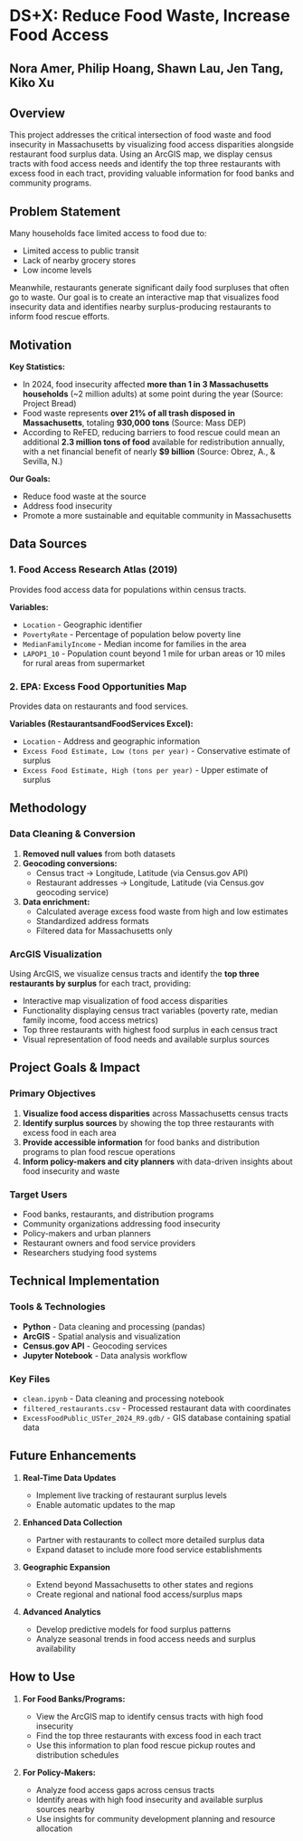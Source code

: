 # DS+X: Reduce Food Waste, Increase Food Access

## Nora Amer, Philip Hoang, Shawn Lau, Jen Tang, Kiko Xu

## Overview

This project addresses the critical intersection of food waste and food insecurity in Massachusetts by visualizing food access disparities alongside restaurant food surplus data. Using an ArcGIS map, we display census tracts with food access needs and identify the top three restaurants with excess food in each tract, providing valuable information for food banks and community programs.

## Problem Statement

Many households face limited access to food due to:

- Limited access to public transit
- Lack of nearby grocery stores
- Low income levels

Meanwhile, restaurants generate significant daily food surpluses that often go to waste. Our goal is to create an interactive map that visualizes food insecurity data and identifies nearby surplus-producing restaurants to inform food rescue efforts.

## Motivation

**Key Statistics:**

- In 2024, food insecurity affected **more than 1 in 3 Massachusetts households** (~2 million adults) at some point during the year (Source: Project Bread)
- Food waste represents **over 21% of all trash disposed in Massachusetts**, totaling **930,000 tons** (Source: Mass DEP)
- According to ReFED, reducing barriers to food rescue could mean an additional **2.3 million tons of food** available for redistribution annually, with a net financial benefit of nearly **$9 billion** (Source: Obrez, A., & Sevilla, N.)

**Our Goals:**

- Reduce food waste at the source
- Address food insecurity
- Promote a more sustainable and equitable community in Massachusetts

## Data Sources

### 1. Food Access Research Atlas (2019)

Provides food access data for populations within census tracts.

**Variables:**

- `Location` - Geographic identifier
- `PovertyRate` - Percentage of population below poverty line
- `MedianFamilyIncome` - Median income for families in the area
- `LAPOP1_10` - Population count beyond 1 mile for urban areas or 10 miles for rural areas from supermarket

### 2. EPA: Excess Food Opportunities Map

Provides data on restaurants and food services.

**Variables (RestaurantsandFoodServices Excel):**

- `Location` - Address and geographic information
- `Excess Food Estimate, Low (tons per year)` - Conservative estimate of surplus
- `Excess Food Estimate, High (tons per year)` - Upper estimate of surplus

## Methodology

### Data Cleaning & Conversion

1. **Removed null values** from both datasets
2. **Geocoding conversions:**
   - Census tract → Longitude, Latitude (via Census.gov API)
   - Restaurant addresses → Longitude, Latitude (via Census.gov geocoding service)
3. **Data enrichment:**
   - Calculated average excess food waste from high and low estimates
   - Standardized address formats
   - Filtered data for Massachusetts only

### ArcGIS Visualization

Using ArcGIS, we visualize census tracts and identify the **top three restaurants by surplus** for each tract, providing:

- Interactive map visualization of food access disparities
- Functionality displaying census tract variables (poverty rate, median family income, food access metrics)
- Top three restaurants with highest food surplus in each census tract
- Visual representation of food needs and available surplus sources

## Project Goals & Impact

### Primary Objectives

1. **Visualize food access disparities** across Massachusetts census tracts
2. **Identify surplus sources** by showing the top three restaurants with excess food in each area
3. **Provide accessible information** for food banks and distribution programs to plan food rescue operations
4. **Inform policy-makers and city planners** with data-driven insights about food insecurity and waste

### Target Users

- Food banks, restaurants, and distribution programs
- Community organizations addressing food insecurity
- Policy-makers and urban planners
- Restaurant owners and food service providers
- Researchers studying food systems

## Technical Implementation

### Tools & Technologies

- **Python** - Data cleaning and processing (pandas)
- **ArcGIS** - Spatial analysis and visualization
- **Census.gov API** - Geocoding services
- **Jupyter Notebook** - Data analysis workflow

### Key Files

- `clean.ipynb` - Data cleaning and processing notebook
- `filtered_restaurants.csv` - Processed restaurant data with coordinates
- `ExcessFoodPublic_USTer_2024_R9.gdb/` - GIS database containing spatial data

## Future Enhancements

1. **Real-Time Data Updates**

   - Implement live tracking of restaurant surplus levels
   - Enable automatic updates to the map

2. **Enhanced Data Collection**

   - Partner with restaurants to collect more detailed surplus data
   - Expand dataset to include more food service establishments

3. **Geographic Expansion**

   - Extend beyond Massachusetts to other states and regions
   - Create regional and national food access/surplus maps

4. **Advanced Analytics**
   - Develop predictive models for food surplus patterns
   - Analyze seasonal trends in food access needs and surplus availability

## How to Use

1. **For Food Banks/Programs:**

   - View the ArcGIS map to identify census tracts with high food insecurity
   - Find the top three restaurants with excess food in each tract
   - Use this information to plan food rescue pickup routes and distribution schedules

2. **For Policy-Makers:**

   - Analyze food access gaps across census tracts
   - Identify areas with high food insecurity and available surplus sources nearby
   - Use insights for community development planning and resource allocation

